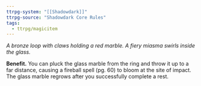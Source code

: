 ```yaml
---
ttrpg-system: "[[Shadowdark]]"
ttrpg-source: "Shadowdark Core Rules"
tags:
  - ttrpg/magicitem
---
```

*A bronze loop with claws holding a red marble. A fiery miasma swirls inside the glass.*

**Benefit.** You can pluck the glass marble from the ring and throw it up to a far distance, causing a fireball spell (pg. 60) to bloom at the site of impact. The glass marble regrows after you successfully complete a rest.
